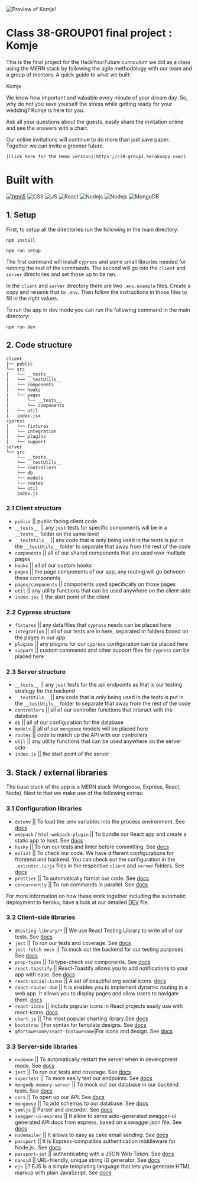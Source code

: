 ![Preview of Komje!](/client/src/Image/app.GIF)

# Class 38-GROUP01 final project : Komje

This is the final project for the HackYourFuture curriculum we did as a class using the MERN stack by following the agile methodology with our team and a group of mentors. A quick guide to what we built:

Komje

We know how important and valuable every minute of your dream day.
So, why do not you save yourself the stress while getting ready for
your wedding? Komje is here for you.

Ask all your questions about the guests, easily share the invitation online and see the answers with a chart.

Our online invitations will continue to do more than just save paper. Together we can invite a greener future.

`[Click here for the Demo version](https://c38-group1.herokuapp.com/)`

# Built with

<p dir="auto">
  <a target="_blank" rel="noopener noreferrer" href=""><img alt="html5" src="https://camo.githubusercontent.com/0c3a16a22ae058cfe38a06dc9ea16404cf006409262f547c9ccfa3ec8b30f71e/68747470733a2f2f696d672e736869656c64732e696f2f62616467652f2d48544d4c352d4533344632363f7374796c653d666c61742d737175617265266c6f676f3d68746d6c35266c6f676f436f6c6f723d7768697465" data-canonical-src="https://img.shields.io/badge/-HTML5-E34F26?style=flat-square&amp;logo=html5&amp;logoColor=white" style="max-width: 100%;"></a>
<a target="_blank" rel="noopener noreferrer" ><img alt="CSS" src="https://camo.githubusercontent.com/af676aa114d3e054bb2d7b823f8b1dbf1814214d2c6f49e6a6cb70ab1837bd59/68747470733a2f2f696d672e736869656c64732e696f2f62616467652f2d4353532d3066363166613f7374796c653d666c61742d737175617265266c6f676f3d43535333266c6f676f436f6c6f723d7768697465" data-canonical-src="https://img.shields.io/badge/-CSS-0f61fa?style=flat-square&amp;logo=CSS3&amp;logoColor=white" style="max-width: 100%;"></a>
<a target="_blank" rel="noopener noreferrer"><img alt="JS" src="https://camo.githubusercontent.com/1c4e4cd646ae3703d4a774f42acf2ef62f44f811b28d9a1170e09e65ebad2315/68747470733a2f2f696d672e736869656c64732e696f2f62616467652f2d4a6176615363726970742d6666626130383f7374796c653d666c61742d737175617265266c6f676f3d4a617661536372697074266c6f676f436f6c6f723d626c61636b" data-canonical-src="https://img.shields.io/badge/-JavaScript-ffba08?style=flat-square&amp;logo=JavaScript&amp;logoColor=black" style="max-width: 100%;"></a>
<a target="_blank" rel="noopener noreferrer" ><img alt="React" src="https://camo.githubusercontent.com/d8971eb578649b5861b3b3694bc2684ff4bf5bb346042b20f8f6e26010dce374/68747470733a2f2f696d672e736869656c64732e696f2f62616467652f52656163742d3631444146423f7374796c653d666c6174266c6f676f3d7265616374266c6f676f436f6c6f723d7768697465" style="max-width: 100%;"></a>
<a target="_blank" rel="noopener noreferrer"><img alt="Nodejs" src="https://camo.githubusercontent.com/cc96d7d28a6ca21ddbb1f2521d751d375230ed840271e6a4c8694cf87cc60c14/68747470733a2f2f696d672e736869656c64732e696f2f62616467652f6e6f64652e6a732532302d2532333433383533442e7376673f267374796c653d666f722d7468652d6261646765266c6f676f3d6e6f64652e6a73266c6f676f436f6c6f723d7768697465" data-canonical-src="https://img.shields.io/badge/-JavaScript-ffba08?style=flat-square&amp;logo=JavaScript&amp;logoColor=black" style="max-width: 100%;"></a>
<a target="_blank" rel="noopener noreferrer"><img alt="Nodejs" src="https://camo.githubusercontent.com/a13091c112f3caf333125d48188cda0292a5d64467f19703aee213d85c11362e/68747470733a2f2f696d672e736869656c64732e696f2f62616467652f2d657870726573732d3030303030303f6c6f676f3d65787072657373266c6f676f436f6c6f723d7768697465267374796c653d666f722d7468652d6261646765" data-canonical-src="https://img.shields.io/badge/-JavaScript-ffba08?style=flat-square&amp;logo=JavaScript&amp;logoColor=black" style="max-width: 100%;"></a>
<a target="_blank" rel="noopener noreferrer"><img alt="MongoDB" src="https://camo.githubusercontent.com/80e402d218879161eb056a6f1f6fe5b74c198898b09b0e8b8ae668ae2b6eb335/68747470733a2f2f696d672e736869656c64732e696f2f62616467652f4d6f6e676f44422d6666663f7374796c653d736f6369616c266c6f676f3d6d6f6e676f6462" data-canonical-src="https://img.shields.io/badge/-JavaScript-ffba08?style=flat-square&amp;logo=JavaScript&amp;logoColor=black" style="max-width: 100%;"></a>

 </p>

## 1. Setup

First, to setup all the directories run the following in the main directory:

`npm install`

`npm run setup`

The first command will install `cypress` and some small libraries needed for running the rest of the commands. The second will go into the `client` and `server` directories and set those up to be ran.

In the `client` and `server` directory there are two `.env.example` files. Create a copy and rename that to `.env`. Then follow the instructions in those files to fill in the right values.

To run the app in dev mode you can run the following command in the main directory:

`npm run dev`

## 2. Code structure

```
client
├── public
└── src
|   └── __tests__
|   └── __testUtils__
|   └── components
|   └── hooks
|   └── pages
|       └── __tests__
|       └── components
|   └── util
|   index.jsx
cypress
|   └── fixtures
|   └── integration
|   └── plugins
|   └── support
server
└── src
    └── __tests__
    └── __testUtils__
    └── controllers
    └── db
    └── models
    └── routes
    └── util
    index.js
```

### 2.1 Client structure

- `public` || public facing client code
- `__tests__` || any `jest` tests for specific components will be in a `__tests__` folder on the same level
- `__testUtils__` || any code that is only being used in the tests is put in the `__testUtils__` folder to separate that away from the rest of the code
- `components` || all of our shared components that are used over multiple pages
- `hooks` || all of our custom hooks
- `pages` || the page components of our app, any routing will go between these components
- `pages/components` || components used specifically on those pages
- `util` || any utility functions that can be used anywhere on the client side
- `index.jsx` || the start point of the client

### 2.2 Cypress structure

- `fixtures` || any data/files that `cypress` needs can be placed here
- `integration` || all of our tests are in here, separated in folders based on the pages in our app
- `plugins` || any plugins for our `cypress` configuration can be placed here
- `support` || custom commands and other support files for `cypress` can be placed here

### 2.3 Server structure

- `__tests__` || any `jest` tests for the api endpoints as that is our testing strategy for the backend
- `__testUtils__` || any code that is only being used in the tests is put in the `__testUtils__` folder to separate that away from the rest of the code
- `controllers` || all of our controller functions that interact with the database
- `db` || all of our configuration for the database
- `models` || all of our `mongoose` models will be placed here
- `routes` || code to match up the API with our controllers
- `util` || any utility functions that can be used anywhere on the server side
- `index.js` || the start point of the server

## 3. Stack / external libraries

The base stack of the app is a MERN stack (Mongoose, Express, React, Node). Next to that we make use of the following extras:

### 3.1 Configuration libraries

- `dotenv` || To load the .env variables into the process environment. See [docs](https://www.npmjs.com/package/dotenv)
- `webpack` / `html-webpack-plugin` || To bundle our React app and create a static app to host. See [docs](https://webpack.js.org/)
- `husky` || To run our tests and linter before committing. See [docs](https://typicode.github.io/husky/#/)
- `eslint` || To check our code. We have different configurations for frontend and backend. You can check out the configuration in the `.eslintrc.(c)js` files in the respective `client` and `server` folders. See [docs](https://eslint.org/)
- `prettier` || To automatically format our code. See [docs](https://prettier.io/)
- `concurrently` || To run commands in parallel. See [docs](https://github.com/open-cli-tools/concurrently#readme)

For more information on how these work together including the automatic deployment to heroku, have a look at our detailed [DEV](./DEV.md) file.

### 3.2 Client-side libraries

- `@testing-library/*` || We use React Testing Library to write all of our tests. See [docs](https://testing-library.com/docs/react-testing-library/intro/)
- `jest` || To run our tests and coverage. See [docs](https://jestjs.io/)
- `jest-fetch-mock` || To mock out the backend for our testing purposes. See [docs](https://github.com/jefflau/jest-fetch-mock#readme)
- `prop-types` || To type-check our components. See [docs](https://github.com/facebook/prop-types)
- `react-toastify` || React-Toastify allows you to add notifications to your app with ease. See [docs](https://www.npmjs.com/package/react-toastify)
- `react-social-icons` || A set of beautiful svg social icons. [docs](https://www.npmjs.com/package/react-social-icons)
- `react-router-dom` ||
  It is enables you to implement dynamic routing in a web app. It allows you to display pages and allow users to navigate them. [docs](https://v5.reactrouter.com/web/guides/quick-start)
- `react-icons` || Include popular icons in React projects easily use with react-icons. [docs](https://react-icons.github.io/react-icons/).
- `chart.js` || The most popular charting library.See [docs](https://www.chartjs.org/)
- `bootstrap` ||For syntax for template designs. See [docs](https://getbootstrap.com/)
- `@fortawesome/react-fontawesome`|For icons and design. See [docs](https://fontawesome.com/v5/docs/web/use-with/react)

### 3.3 Server-side libraries

- `nodemon` || To automatically restart the server when in development mode. See [docs](https://nodemon.io/)
- `jest` || To run our tests and coverage. See [docs](https://jestjs.io/)
- `supertest` || To more easily test our endpoints. See [docs](https://github.com/visionmedia/supertest#readme)
- `mongodb-memory-server` || To mock out our database in our backend tests. See [docs](https://github.com/nodkz/mongodb-memory-server)
- `cors` || To open up our API. See [docs](https://github.com/expressjs/cors#readme)
- `mongoose` || To add schemas to our database. See [docs](https://mongoosejs.com/)
- `yamljs` || Parser and encorder. See [docs](https://www.npmjs.com/package/yamljs/v/0.2.10)
- `swagger-ui-express` || It allow to serve auto-generated swagger-ui generated API docs from express, based on a swagger.json file. See [docs](https://www.npmjs.com/package/swagger-ui-express)
- `nodemailer` || It allows to easy as cake email sending. See [docs](https://nodemailer.com/about/)
- `passport` || It is Express-compatible authentication middleware for Node.js.. See [docs](https://www.npmjs.com/package/passport)
- `passport-jwt` || authenticating with a JSON Web Token. See [docs](http://www.passportjs.org/packages/passport-jwt/)
- `nanoid` || URL-friendly, unique string ID generator. See [docs](https://github.com/ai/nanoid)
- `ejs` ||? EJS is a simple templating language that lets you generate HTML markup with plain JavaScript. See [docs](https://ejs.co/)
